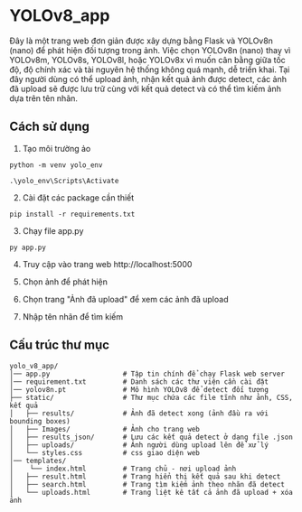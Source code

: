 # YOLOv8_app
Đây là một trang web đơn giản được xây dựng bằng Flask và YOLOv8n (nano) để phát hiện đối tượng trong ảnh. Việc chọn YOLOv8n (nano) thay vì YOLOv8m, YOLOv8s, YOLOv8l, hoặc YOLOv8x vì muốn cân bằng giữa tốc độ, độ chính xác và tài nguyên hệ thống không quá mạnh, dễ triển khai. Tại đây người dùng có thể upload ảnh, nhận kết quả ảnh được detect, các ảnh đã upload sẽ được lưu trữ cùng với kết quả detect và có thể tìm kiếm ảnh dựa trên tên nhãn.

## Cách sử dụng

1. Tạo môi trường ảo
```
python -m venv yolo_env

.\yolo_env\Scripts\Activate

```
2. Cài đặt các package cần thiết
```
pip install -r requirements.txt
```
3. Chạy file app.py 
```
py app.py
```
4. Truy cập vào trang web http://localhost:5000

5. Chọn ảnh để phát hiện

6. Chọn trang "Ảnh đã upload" để xem các ảnh đã upload

7. Nhập tên nhãn để tìm kiếm


## Cấu trúc thư mục
```
yolo_v8_app/
│── app.py                  # Tập tin chính để chạy Flask web server
│── requirement.txt         # Danh sách các thư viện cần cài đặt
│── yolov8n.pt              # Mô hình YOLOv8 để detect đối tượng
├── static/                 # Thư mục chứa các file tĩnh như ảnh, CSS, kết quả
│   ├── results/            # Ảnh đã detect xong (ảnh đầu ra với bounding boxes)
│   ├── Images/             # Ảnh cho trang web
│   ├── results_json/       # Lưu các kết quả detect ở dạng file .json
│   ├── uploads/            # Ảnh người dùng upload lên để xử lý
│   └── styles.css          # css giao diện web
│── templates/
│    └── index.html         # Trang chủ - nơi upload ảnh
│   ├── result.html         # Trang hiển thị kết quả sau khi detect
│   ├── search.html         # Trang tìm kiếm ảnh theo nhãn đã detect
│   └── uploads.html        # Trang liệt kê tất cả ảnh đã upload + xóa ảnh
```
